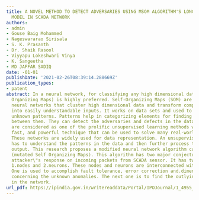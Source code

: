 ```yaml
---
title: A NOVEL METHOD TO DETECT ADVERSARIES USING MSOM ALGORITHM'S LONGITUDINAL CONJECTURE
  MODEL IN SCADA NETWORK
authors:
- admin
- Gouse Baig Mohammed
- Nageswararao Sirisala
- S. K. Prasanth
- Dr. Shaik Rasool
- Viyyapu Lokeshwari Vinya
- K. Sangeetha
- MD JAFFAR SADIQ
date: -01-01
publishDate: '2021-02-26T08:39:14.288669Z'
publication_types:
- patent
abstract: In a neural network, for classifying any high dimensional data, SOM (Self
  Organizing Maps) is highly preferred. Self-Organizing Maps (SOM) are unsupervised
  neural networks that cluster high dimensional data and transform complex inputs
  into easily understandable inputs. It works on data sets and used to find previously
  unknown patterns. Patterns help in categorizing elements for finding an association
  between them. They can detect the adversaries and defects in the data. Neural networks
  are considered as one of the prolific unsupervised learning methods which are a
  fast, and powerful technique that can be used to solve many real-world problems.
  These networks are widely used for data representation. An unsupervised algorithm
  has to understand the patterns in the data and then further process the desired
  output. This research proposes a modified neural network algorithm called MUSOM
  (mutated Self Organizing Maps). This algorithm has two major conjectures based on
  attacker\"s response on incoming packets from SCADA sensor. It has two components
  1.nodes and 2.neurons. These nodes and neurons are interconnected with each other.
  One is used to accomplish fault tolerance, error correction and.dimensionality reduction
  concerning the unknown anomalies. The next one is to find the outlying anomalies
  in the network.
url_pdf: https://ipindia.gov.in/writereaddata/Portal/IPOJournal/1_4955_1/Part-1.pdf
---
```

